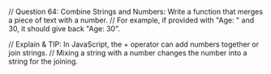  // Question 64: Combine Strings and Numbers: Write a function that merges a piece of text with a number. 
// For example, if provided with "Age: " and 30, it should give back "Age: 30".

// Explain & TIP: In JavaScript, the + operator can add numbers together or join strings. 
// Mixing a string with a number changes the number into a string for the joining.
